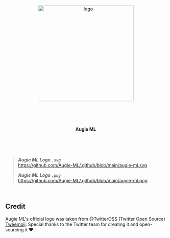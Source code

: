 <br>

<p align="center">
  <a href="https://github.com/Augie-ML">
    <img alt="logo" src="https://user-images.githubusercontent.com/19341857/219256255-69433d4a-abd4-4241-9dd2-03cc77a5a8e8.svg" width="300">
  </a>
</p>

<br>
<br>
<br>

<p align="center">
  <b>
  Augie ML<br>
  </b>
</p>

<br>
<br>
<br>

> ***Augie ML Logo `.svg`***<br>
> https://github.com/Augie-ML/.github/blob/main/augie-ml.svg
>
> ***Augie ML Logo `.png`***<br>
> https://github.com/Augie-ML/.github/blob/main/augie-ml.png

<br>

## Credit
Augie ML's official logo was taken from @TwitterOSS (Twitter Open Source)
[Tweemoji](https://twemoji.twitter.com/). Special thanks to the Twitter team
for creating it and open-sourcing it ♥

<br>
<br>
